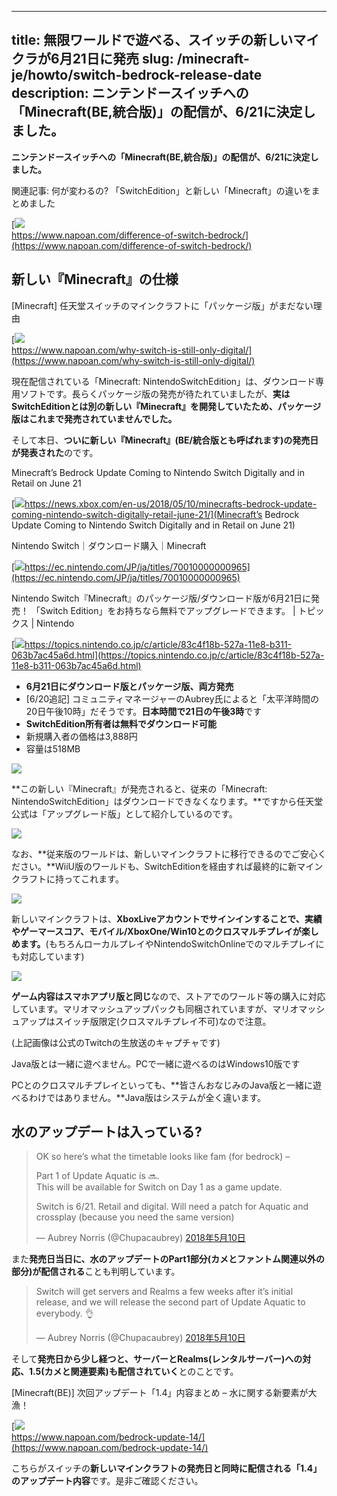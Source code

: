 
---
title: 無限ワールドで遊べる、スイッチの新しいマイクラが6月21日に発売
slug: /minecraft-je/howto/switch-bedrock-release-date
description: ニンテンドースイッチへの「Minecraft(BE,統合版)」の配信が、6/21に決定しました。
---

**ニンテンドースイッチへの「Minecraft(BE,統合版)」の配信が、6/21に決定しました。**

関連記事: 何が変わるの? 「SwitchEdition」と新しい「Minecraft」の違いをまとめました

[![](https://cdn-ak.f.st-hatena.com/images/fotolife/s/sasigume/20210208/20210208105007.png)  
https://www.napoan.com/difference-of-switch-bedrock/](https://www.napoan.com/difference-of-switch-bedrock/)

## 新しい『Minecraft』の仕様

\[Minecraft\] 任天堂スイッチのマインクラフトに「パッケージ版」がまだない理由

[![](https://cdn-ak.f.st-hatena.com/images/fotolife/s/sasigume/20210208/20210208121342.png)  
https://www.napoan.com/why-switch-is-still-only-digital/](https://www.napoan.com/why-switch-is-still-only-digital/)

現在配信されている「Minecraft: NintendoSwitchEdition」は、ダウンロード専用ソフトです。長らくパッケージ版の発売が待たれていましたが、**実はSwitchEditionとは別の新しい『Minecraft』を開発していたため、パッケージ版はこれまで発売されていませんでした。**

そして本日、**ついに新しい『Minecraft』(BE/統合版とも呼ばれます)の発売日が発表された**のです。

Minecraft’s Bedrock Update Coming to Nintendo Switch Digitally and in Retail on June 21

[![](https://cdn-ak.f.st-hatena.com/images/fotolife/s/sasigume/20210208/20210208094718.png)https://news.xbox.com/en-us/2018/05/10/minecrafts-bedrock-update-coming-nintendo-switch-digitally-retail-june-21/](Minecraft’s Bedrock Update Coming to Nintendo Switch Digitally and in Retail on June 21)

Nintendo Switch｜ダウンロード購入｜Minecraft

[![](https://cdn-ak.f.st-hatena.com/images/fotolife/s/sasigume/20210208/20210208115144.png)https://ec.nintendo.com/JP/ja/titles/70010000000965](https://ec.nintendo.com/JP/ja/titles/70010000000965)

Nintendo Switch『Minecraft』のパッケージ版/ダウンロード版が6月21日に発売！ 「Switch Edition」をお持ちなら無料でアップグレードできます。 | トピックス | Nintendo

[![](https://cdn-ak.f.st-hatena.com/images/fotolife/s/sasigume/20210208/20210208115149.png)https://topics.nintendo.co.jp/c/article/83c4f18b-527a-11e8-b311-063b7ac45a6d.html](https://topics.nintendo.co.jp/c/article/83c4f18b-527a-11e8-b311-063b7ac45a6d.html)

*   **6月21日にダウンロード版とパッケージ版、両方発売**
*   \[6/20追記\] コミュニティマネージャーのAubrey氏によると「太平洋時間の20日午後10時」だそうです。**日本時間で21日の午後3時**です
*   **SwitchEdition所有者は無料でダウンロード可能**
*   新規購入者の価格は3,888円
*   容量は518MB

![](https://cdn-ak.f.st-hatena.com/images/fotolife/s/sasigume/20210208/20210208104226.jpg)

**この新しい『Minecraft』が発売されると、従来の「Minecraft: NintendoSwitchEdition」はダウンロードできなくなります。**ですから任天堂公式は「アップグレード版」として紹介しているのです。

![](https://cdn-ak.f.st-hatena.com/images/fotolife/s/sasigume/20210208/20210208101221.png)

なお、**従来版のワールドは、新しいマインクラフトに移行できるのでご安心ください。**WiiU版のワールドも、SwitchEditionを経由すれば最終的に新マインクラフトに持ってこれます。

![](https://cdn-ak.f.st-hatena.com/images/fotolife/s/sasigume/20210208/20210208123512.png)

新しいマインクラフトは、**XboxLiveアカウントでサインインすることで、実績やゲーマースコア、モバイル/XboxOne/Win10とのクロスマルチプレイが楽しめます。**(もちろんローカルプレイやNintendoSwitchOnlineでのマルチプレイにも対応しています)

![](https://cdn-ak.f.st-hatena.com/images/fotolife/s/sasigume/20210208/20210208114827.png)

**ゲーム内容はスマホアプリ版と同じ**なので、ストアでのワールド等の購入に対応しています。マリオマッシュアップパックも同梱されていますが、マリオマッシュアップはスイッチ版限定(クロスマルチプレイ不可)なので注意。

(上記画像は公式のTwitchの生放送のキャプチャです)

Java版とは一緒に遊べません。PCで一緒に遊べるのはWindows10版です

PCとのクロスマルチプレイといっても、**皆さんおなじみのJava版と一緒に遊べるわけではありません。**Java版はシステムが全く違います。

## 水のアップデートは入っている?

> OK so here’s what the timetable looks like fam (for bedrock) –
> 
> Part 1 of Update Aquatic is 🔜.  
> This will be available for Switch on Day 1 as a game update.
> 
> Switch is 6/21. Retail and digital. Will need a patch for Aquatic and crossplay (because you need the same version)
> 
> — Aubrey Norris (@Chupacaubrey) [2018年5月10日](https://twitter.com/Chupacaubrey/status/994703831534587905?ref_src=twsrc%5Etfw)

また**発売日当日に、水のアップデートのPart1部分(カメとファントム関連以外の部分)が配信される**ことも判明しています。

> Switch will get servers and Realms a few weeks after it’s initial release, and we will release the second part of Update Aquatic to everybody. 👌
> 
> — Aubrey Norris (@Chupacaubrey) [2018年5月10日](https://twitter.com/Chupacaubrey/status/994704877191352321?ref_src=twsrc%5Etfw)

そして**発売日から少し経つと、サーバーとRealms(レンタルサーバー)への対応、1.5(カメと関連要素)も配信されていく**とのことです。

\[Minecraft(BE)\] 次回アップデート「1.4」内容まとめ – 水に関する新要素が大漁！

[![](https://cdn-ak.f.st-hatena.com/images/fotolife/s/sasigume/20210208/20210208111334.png)  
https://www.napoan.com/bedrock-update-14/](https://www.napoan.com/bedrock-update-14/)

こちらがスイッチの**新しいマインクラフトの発売日と同時に配信される「1.4」のアップデート内容**です。是非ご確認ください。
